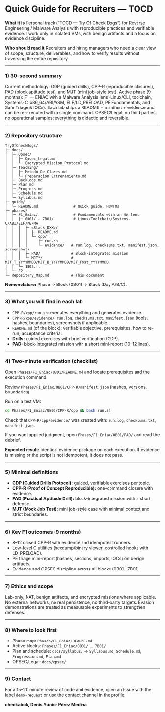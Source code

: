 # Quick Guide for Recruiters — TOCD

**What it is**
Personal track (“TOCD — Try Of Check Dogs”) for Reverse Engineering / Malware Analysis with reproducible practices and verifiable evidence. I work only in isolated VMs, with benign artifacts and a focus on evidence discipline.

**Who should read it**
Recruiters and hiring managers who need a clear view of scope, structure, deliverables, and how to verify results without traversing the entire repository.

---

### 1) 30-second summary

Current methodology: GDP (guided drills), CPP-R (reproducible closures), PAD (block aptitude test), and MJT (mini job-style test).
Active phase (9 months): F1 — ENIAC with a Malware Analysis lens (Linux/CLI, toolchain, Systems-C, x86\_64/ABI/ASM, ELF/LD\_PRELOAD, PE Fundamentals, and Safe Triage & IOCs).
Each lab ships a README + manifest + evidence and can be re-executed with a single command.
OPSEC/Legal: no third parties, no operational samples; everything is didactic and reversible.

---

### 2) Repository structure

```
TryOfCheckDogs/
├─ docs/
│  ├─ Opsec/
│  │  ├─ Opsec_Legal.md
│  │  └─ Encrypted_Mission_Protocol.md
│  ├─ Teaching/
│  │  ├─ Metodo_De_Clases.md
│  │  └─ Preparacion_Entrenamiento.md
│  ├─ Backlogs.md
│  ├─ Plan.md
│  ├─ Progress.md
│  ├─ Schedule.md
│  └─ Syllabus.md
├─ guide/
│  └─ README.md                # Quick guide, HOWTOs
├─ phases/
│  ├─ F1_Eniac/                # Fundamentals with an MA lens
│  │  ├─ 0B01/ … 7B01/         # Linux/Toolchain/Systems-C/ABI/ELF/PE/MA
│  │  │  ├─ <Stack_DXX>/
│  │  │  │  ├─ README.md
│  │  │  │  └─ cpp/
│  │  │  │     ├─ run.sh
│  │  │  │     └─ evidence/   # run.log, checksums.txt, manifest.json, screenshots
│  │  │  ├─ PAD/              # Block-integrated mission
│  │  │  └─ MJT*/             # MJT_T_YYYYMMDD/MJT_B_YYYYMMDD/MJT_Post_YYYYMMDD
|  |  └─ 1B02...
|  └─ F2 ...
└─ Repository_Map.md          # This document
```

**Nomenclature:** Phase → Block (0B01) → Stack (Day A/B/C).

---

### 3) What you will find in each lab

* `CPP-R/cpp/run.sh`: executes everything and generates evidence.
* `CPP-R/cpp/evidence/`: `run.log`, `checksums.txt`, `manifest.json` (tools, hashes, boundaries), screenshots if applicable.
* `README.md` (of the block): verifiable objective, prerequisites, how to re-run, acceptance criteria.
* **Drills:** guided exercises with brief verification (GDP).
* **PAD:** block-integrated mission with a short mini-report (10–12 lines).

---

### 4) Two-minute verification (checklist)

Open `Phases/F1_Eniac/0B01/README.md` and locate prerequisites and the execution command.

Review `Phases/F1_Eniac/0B01/CPP-R/manifest.json` (hashes, versions, boundaries).

Run on a test VM:

```bash
cd Phases/F1_Eniac/0B01/CPP-R/cpp && bash run.sh
```

Check that `CPP-R/cpp/evidence/` was created with: `run.log`, `checksums.txt`, `manifest.json`.

If you want applied judgment, open `Phases/F1_Eniac/0B01/PAD/` and read the debrief.

**Expected result:** identical evidence package on each execution. If evidence is missing or the script is not idempotent, it does not pass.

---

### 5) Minimal definitions

* **GDP (Guided Drills Protocol):** guided, verifiable exercises per topic.
* **CPP-R (Proof of Concept Reproducible):** one-command closure with evidence.
* **PAD (Practical Aptitude Drill):** block-integrated mission with a short defense.
* **MJT (Mock Job Test):** mini job-style case with minimal context and strict boundaries.

---

### 6) Key F1 outcomes (9 months)

* 8–12 closed CPP-R with evidence and idempotent runners.
* Low-level C utilities (hexdump/binary viewer, controlled hooks with LD\_PRELOAD).
* PE triage mini-report (hashes, sections, imports, IOCs) on benign artifacts.
* Evidence and OPSEC discipline across all blocks (0B01…7B01).

---

### 7) Ethics and scope

Lab-only, NAT, benign artifacts, and encrypted missions where applicable.
No external networks, no real persistence, no third-party targets.
Evasion demonstrations are treated as measurable experiments to strengthen defenses.

---

### 8) Where to look first

* Phase map: `Phases/F1_Eniac/README.md`
* Active blocks: `Phases/F1_Eniac/0B01/ … 7B01/`
* Plan and schedule: `docs/syllabus/` → `Syllabus.md`, `Schedule.md`, `Progression.md`, `Plan.md`
* OPSEC/Legal: `docs/opsec/`

---

### 9) Contact

For a 15–20 minute review of code and evidence, open an Issue with the label `demo-request` or use the contact channel in the profile.

**checkabck, Denis Yunior Pérez Medina**
